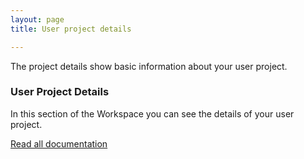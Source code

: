 ```yaml
---
layout: page
title: User project details

---
```

<p>The project details show basic information about your user project.</p>
<h3>User Project Details</h3>
<p>In this section of the Workspace you can see the details of your user project.</p>
<a href="https://clariah.github.io/mediasuite-info/">Read all documentation</a>